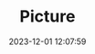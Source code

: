 ---
weight: 1
images:
- /images/edited/110.jpeg
title: Picture
date: 2023-12-01 12:07:59
tags: [luminar neo,work,24-70mm F2.8 DG DN | Art 019,ILCE-7M3,54.3,dog,couch]
---